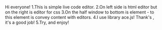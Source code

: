 Hi everyone!
1.This is simple live code editor.
2.On left side is html editor but on the right is editor for css
3.On the half window to bottom is element - to this element is convey content with editors.
4.I use library ace.js! Thank's , it's a good job!
5.Try, and enjoy!